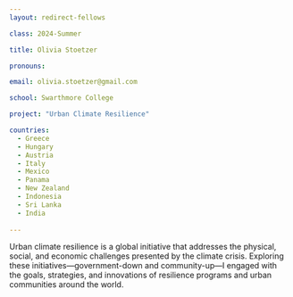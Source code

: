 ```yaml
---
layout: redirect-fellows

class: 2024-Summer

title: Olivia Stoetzer

pronouns: 

email: olivia.stoetzer@gmail.com

school: Swarthmore College

project: "Urban Climate Resilience"

countries:
  - Greece
  - Hungary
  - Austria
  - Italy
  - Mexico
  - Panama
  - New Zealand
  - Indonesia
  - Sri Lanka
  - India
  
---
```


Urban climate resilience is a global initiative that addresses the physical, social, and economic challenges presented by the climate crisis. Exploring these initiatives—government-down and community-up—I engaged with the goals, strategies, and innovations of resilience programs and urban communities around the world.

